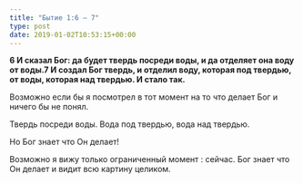 ```yaml
---
title: "Бытие 1:6 – 7"
type: post
date: 2019-01-02T10:53:15+00:00
---
```

**6 И сказал Бог: да будет твердь посреди воды, и да отделяет она воду от воды.7 И создал Бог твердь, и отделил воду, которая под твердью, от воды, которая над твердью. И стало так.** 

Возможно если бы я посмотрел в тот момент на то что делает Бог и ничего бы не понял.

Твердь посреди воды. Вода под твердью, вода над твердью.

Но Бог знает что Он делает!

Возможно я вижу только ограниченный момент : сейчас. Бог знает что Он делает и видит всю картину целиком.